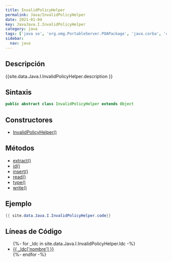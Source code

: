 ```yaml
---
title: InvalidPolicyHelper
permalink: Java/InvalidPolicyHelper
date: 2021-01-04
key: JavaJava.I.InvalidPolicyHelper
category: java
tags: ['java se', 'org.omg.PortableServer.POAPackage', 'java.corba', 'clase java', 'Java 1.0']
sidebar: 
  nav: java
---
```


## Descripción
{{site.data.Java.I.InvalidPolicyHelper.description }}

## Sintaxis
~~~java
public abstract class InvalidPolicyHelper extends Object
~~~

## Constructores
* [InvalidPolicyHelper()](/Java/InvalidPolicyHelper/InvalidPolicyHelper/)

## Métodos
* [extract()](/Java/InvalidPolicyHelper/extract)
* [id()](/Java/InvalidPolicyHelper/id)
* [insert()](/Java/InvalidPolicyHelper/insert)
* [read()](/Java/InvalidPolicyHelper/read)
* [type()](/Java/InvalidPolicyHelper/type)
* [write()](/Java/InvalidPolicyHelper/write)

## Ejemplo
~~~java
{{ site.data.Java.I.InvalidPolicyHelper.code}}
~~~

## Líneas de Código
<ul>
{%- for _ldc in site.data.Java.I.InvalidPolicyHelper.ldc -%}
   <li>
       <a href="{{_ldc['url'] }}">{{ _ldc['nombre'] }}</a>
   </li>
{%- endfor -%}
</ul>
